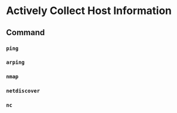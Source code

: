 # Actively Collect Host Information

## Command
### `ping`

### `arping`

### `nmap`

### `netdiscover`

### `nc`
